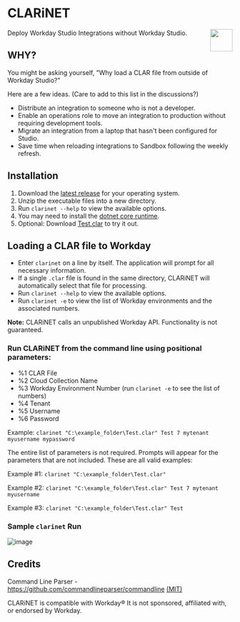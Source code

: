 # CLARiNET
<img align="right" src="https://user-images.githubusercontent.com/413552/129500187-ea5a1947-16d2-46eb-ab48-2adc6553b6d8.png" width="50" />
Deploy Workday Studio Integrations without Workday Studio.

## WHY?
You might be asking yourself, "Why load a CLAR file from outside of Workday Studio?"

Here are a few ideas. (Care to add to this list in the discussions?)

- Distribute an integration to someone who is not a developer.
- Enable an operations role to move an integration to production without requiring development tools.
- Migrate an integration from a laptop that hasn't been configured for Studio.
- Save time when reloading integrations to Sandbox following the weekly refresh.

## Installation

1. Download the [latest release](https://github.com/swhitley/CLARiNET/releases/latest) for your operating system.
3. Unzip the executable files into a new directory.
4. Run `clarinet --help` to view the available options.
5. You may need to install the [dotnet core runtime](https://dotnet.microsoft.com/download/dotnet/5.0/runtime).
6. Optional: Download [Test.clar](https://github.com/swhitley/CLARiNET/blob/main/Test.clar) to try it out.

## Loading a CLAR file to Workday

- Enter `clarinet` on a line by itself.  The application will prompt for all necessary information.
- If a single `.clar` file is found in the same directory, CLARiNET will automatically select that file for processing.
- Run `clarinet --help` to view the available options.
- Run `clarinet -e` to view the list of Workday environments and the associated numbers.

**Note:** CLARiNET calls an unpublished Workday API. Functionality is not guaranteed.

### Run CLARiNET from the command line using positional parameters:

* %1 CLAR File<br/>
* %2 Cloud Collection Name<br/>
* %3 Workday Environment Number (run `clarinet -e` to see the list of numbers)<br/>
* %4 Tenant<br/>
* %5 Username<br/>
* %6 Password<br/>

Example: `clarinet "C:\example_folder\Test.clar" Test 7 mytenant myusername mypassword`

The entire list of parameters is not required. Prompts will appear for the parameters that are not included.  These are all valid examples:

Example #1: `clarinet "C:\example_folder\Test.clar"`

Example #2: `clarinet "C:\example_folder\Test.clar" Test 7 mytenant myusername`

Example #3: `clarinet "C:\example_folder\Test.clar" Test`

### Sample `clarinet` Run
![image](https://user-images.githubusercontent.com/413552/129465336-0168f0e3-7e75-4309-83e1-8aebe9b9ae6e.png)

## Credits

Command Line Parser - https://github.com/commandlineparser/commandline [(MIT)](https://github.com/commandlineparser/commandline/blob/master/License.md)

CLARiNET is compatible with Workday®
It is not sponsored, affiliated with, or endorsed by Workday.
